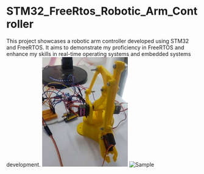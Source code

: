 # STM32_FreeRtos_Robotic_Arm_Controller
 This project showcases a robotic arm controller developed using STM32 and FreeRTOS. It aims to demonstrate my proficiency in FreeRTOS and enhance my skills in real-time operating systems and embedded systems development.
![Sample](https://github.com/Emrecanbl/STM32_FreeRtos_Robotic_Arm_Controller/blob/main/rsz_2rsz_1723388000535.jpg?raw=true)
![Sample](https://github.com/Emrecanbl/STM32_FreeRtos_Robotic_Arm_Controller/blob/main/8zxgha.gif?raw=true)
